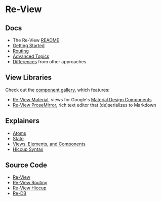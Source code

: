 # Re-View

## Docs

- The Re-View [README](https://github.com/mhuebert/re-view/blob/master/README.md)
- [Getting Started](re-view/getting-started)
- [Routing](routing)
- [Advanced Topics](re-view/advanced-topics)
- [Differences](re-view/differences) from other approaches

## View Libraries

Check out the [component gallery](https://re-view.matt.is), which features:

- [Re-View Material](https://www.github.com/mhuebert/re-view-material), views for Google's [Material Design Components](https://github.com/material-components/material-components-web)
- [Re-View ProseMirror](https://www.github.com/mhuebert/re-view-prosemirror), rich text editor that (de)serializes to Markdown

## Explainers

- [Atoms](explainers/atoms)
- [State](explainers/state)
- [Views, Elements, and Components](explainers/views-elements-components)
- [Hiccup Syntax](hiccup/syntax)

## Source Code

- [Re-View](https://www.github.com/mhuebert/re-view)
- [Re-View Routing](https://www.github.com/mhuebert/re-view-routing)
- [Re-View Hiccup](https://www.github.com/mhuebert/re-view-hiccup)
- [Re-DB](https://www.github.com/mhuebert/re-db)

